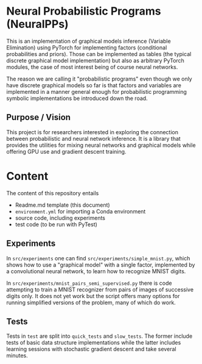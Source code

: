 # Neural Probabilistic Programs (NeuralPPs)

This is an implementation of graphical models inference (Variable Elimination) using PyTorch for implementing
factors (conditional probabilities and priors).
Those can be implemented as tables (the typical discrete graphical model implementation) but also as arbitrary
PyTorch modules, the case of most interest being of course neural networks.

The reason we are calling it "probabilistic programs" even though we only have discrete graphical models so far is that factors and variables are implemented in a manner general enough for probabilistic programming symbolic implementations be introduced down the road.

## Purpose / Vision

This project is for researchers interested in exploring the connection between probabilistic and neural network inference.
It is a library that provides the utilities for mixing neural networks and graphical models while offering GPU use and gradient descent training.

# Content

The content of this repository entails

* Readme.md template (this document)
* `environment.yml` for importing a Conda environment 
* source code, including experiments
* test code (to be run with PyTest)

## Experiments

In `src/experiments` one can find `src/experiments/simple_mnist.py`, which shows how to use a "graphical model" with a single factor,
implemented by a convolutional neural network, to learn how to recognize MNIST digits.

In `src/experiments/mnist_pairs_semi_supervised.py` there is code attempting to train a MNIST recognizer from pairs of images of successive digits only. It does not yet work but the script offers many options for running simplified versions of the problem, many of which do work.

## Tests

Tests in `test` are split into `quick_tests` and `slow_tests`.
The former include tests of basic data structure implementations while the latter includes  learning sessions with stochastic gradient descent and take several minutes.
